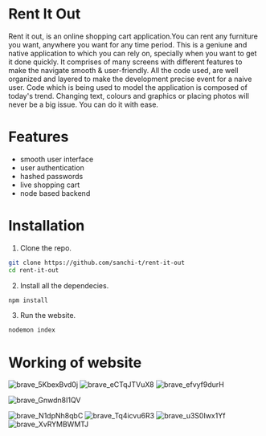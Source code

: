 # Rent It Out

Rent it out, is an online shopping cart application.You can rent any furniture you want, anywhere you want for any time period. This is a geniune and native application to which you can rely on, specially when you want to get it done quickly. It comprises of many screens with different features to make the navigate smooth & user-friendly. All the code used, are well organized and layered to make the development precise event for a naive user. Code which is being used to model the application is composed of today's trend. Changing text, colours and graphics or placing photos will never be a big issue. You can do it with ease. 




# Features
- smooth user interface
- user authentication 
- hashed passwords
- live shopping cart
- node based backend



# Installation

1. Clone the repo.
```sh
git clone https://github.com/sanchi-t/rent-it-out
cd rent-it-out
```
2. Install all the dependecies.
```sh
npm install
```

3. Run the website.
```sh
nodemon index
```




# Working of website

![brave_5KbexBvd0j](https://user-images.githubusercontent.com/98596642/210035901-28b36760-d189-4339-b3ac-6b3ca3336404.png)
![brave_eCTqJTVuX8](https://user-images.githubusercontent.com/98596642/210035922-5d93a6d0-3ffb-4333-948c-45796191973a.png)
![brave_efvyf9durH](https://user-images.githubusercontent.com/98596642/210035965-c642928c-d95c-44a8-9e4f-8e73a9b1e37f.png)

![brave_Gnwdn8I1QV](https://user-images.githubusercontent.com/98596642/210035969-15bc5e68-666e-4124-9043-02bba232475e.png)

![brave_N1dpNh8qbC](https://user-images.githubusercontent.com/98596642/210035975-54a0c4d8-693e-4ccc-96c6-451b5eb99881.png)
![brave_Tq4icvu6R3](https://user-images.githubusercontent.com/98596642/210035981-94abf326-d99e-413c-a013-09b6406b3950.png)
![brave_u3S0Iwx1Yf](https://user-images.githubusercontent.com/98596642/210035985-af43a25d-49df-4963-87ee-b21a90ef91b4.png)
![brave_XvRYMBWMTJ](https://user-images.githubusercontent.com/98596642/210035987-c81ed8a7-bdee-4632-9d90-825ba75b5431.png)



